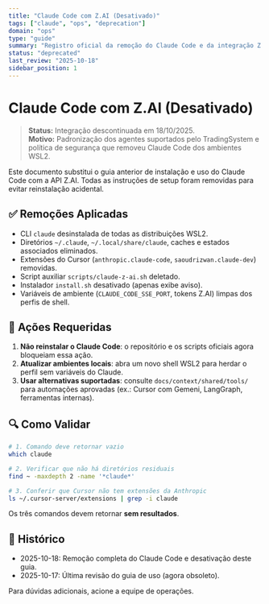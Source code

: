 ```yaml
---
title: "Claude Code com Z.AI (Desativado)"
tags: ["claude", "ops", "deprecation"]
domain: "ops"
type: "guide"
summary: "Registro oficial da remoção do Claude Code e da integração Z.AI dos ambientes WSL2."
status: "deprecated"
last_review: "2025-10-18"
sidebar_position: 1
---
```


# Claude Code com Z.AI (Desativado)

> **Status:** Integração descontinuada em 18/10/2025.  
> **Motivo:** Padronização dos agentes suportados pelo TradingSystem e política de segurança que removeu Claude Code dos ambientes WSL2.

Este documento substitui o guia anterior de instalação e uso do Claude Code com a API Z.AI. Todas as instruções de setup foram removidas para evitar reinstalação acidental.

## ✅ Remoções Aplicadas

- CLI `claude` desinstalada de todas as distribuições WSL2.
- Diretórios `~/.claude`, `~/.local/share/claude`, caches e estados associados eliminados.
- Extensões do Cursor (`anthropic.claude-code`, `saoudrizwan.claude-dev`) removidas.
- Script auxiliar `scripts/claude-z-ai.sh` deletado.
- Instalador `install.sh` desativado (apenas exibe aviso).
- Variáveis de ambiente (`CLAUDE_CODE_SSE_PORT`, tokens Z.AI) limpas dos perfis de shell.

## 🔁 Ações Requeridas

1. **Não reinstalar o Claude Code**: o repositório e os scripts oficiais agora bloqueiam essa ação.
2. **Atualizar ambientes locais**: abra um novo shell WSL2 para herdar o perfil sem variáveis do Claude.
3. **Usar alternativas suportadas**: consulte `docs/context/shared/tools/` para automações aprovadas (ex.: Cursor com Gemeni, LangGraph, ferramentas internas).

## 🔍 Como Validar

```bash
# 1. Comando deve retornar vazio
which claude

# 2. Verificar que não há diretórios residuais
find ~ -maxdepth 2 -name '*claude*'

# 3. Conferir que Cursor não tem extensões da Anthropic
ls ~/.cursor-server/extensions | grep -i claude
```

Os três comandos devem retornar **sem resultados**.

## 📝 Histórico

- 2025-10-18: Remoção completa do Claude Code e desativação deste guia.
- 2025-10-17: Última revisão do guia de uso (agora obsoleto).

Para dúvidas adicionais, acione a equipe de operações.
